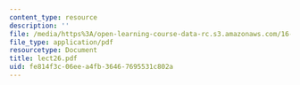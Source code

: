 ```yaml
---
content_type: resource
description: ''
file: /media/https%3A/open-learning-course-data-rc.s3.amazonaws.com/16-75j-airline-management-spring-2006/fe814f3c06eea4fb36467695531c802a_lect26.pdf
file_type: application/pdf
resourcetype: Document
title: lect26.pdf
uid: fe814f3c-06ee-a4fb-3646-7695531c802a
---
```

